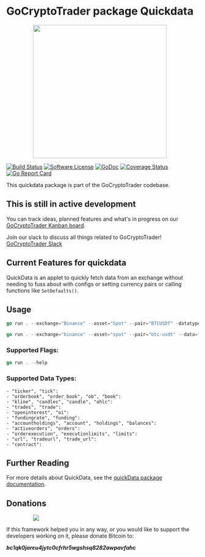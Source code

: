 # GoCryptoTrader package Quickdata

<img src="/common/gctlogo.png?raw=true" width="350px" height="350px" hspace="70">


[![Build Status](https://github.com/thrasher-corp/gocryptotrader/actions/workflows/tests.yml/badge.svg?branch=master)](https://github.com/thrasher-corp/gocryptotrader/actions/workflows/tests.yml)
[![Software License](https://img.shields.io/badge/License-MIT-orange.svg?style=flat-square)](https://github.com/thrasher-corp/gocryptotrader/blob/master/LICENSE)
[![GoDoc](https://godoc.org/github.com/thrasher-corp/gocryptotrader?status.svg)](https://godoc.org/github.com/thrasher-corp/gocryptotrader/cmd/quickdata)
[![Coverage Status](https://codecov.io/gh/thrasher-corp/gocryptotrader/graph/badge.svg?token=41784B23TS)](https://codecov.io/gh/thrasher-corp/gocryptotrader)
[![Go Report Card](https://goreportcard.com/badge/github.com/thrasher-corp/gocryptotrader)](https://goreportcard.com/report/github.com/thrasher-corp/gocryptotrader)


This quickdata package is part of the GoCryptoTrader codebase.

## This is still in active development

You can track ideas, planned features and what's in progress on our [GoCryptoTrader Kanban board](https://github.com/orgs/thrasher-corp/projects/3).

Join our slack to discuss all things related to GoCryptoTrader! [GoCryptoTrader Slack](https://join.slack.com/t/gocryptotrader/shared_invite/zt-38z8abs3l-gH8AAOk8XND6DP5NfCiG_g)


## Current Features for quickdata
QuickData is an applet to quickly fetch data from an exchange without needing to fuss about with configs or setting currency pairs or calling functions like `SetDefaults()`.

## Usage
```go
go run . --exchange="Binance" --asset="Spot" --pair="BTCUSDT" -datatype=Ticker
```

```go
go run . --exchange="binance" --asset="spot" --pair="btc-usdt" --data="orders" --apiKey="abc" --apiSecret="123"
```

### Supported Flags:
```go
go run . --help
```

### Supported Data Types:
	- "ticker", "tick":
	- "orderbook", "order_book", "ob", "book":
	- "kline", "candles", "candle", "ohlc":
	- "trades", "trade":
	- "openinterest", "oi":
	- "fundingrate", "funding":
	- "accountholdings", "account", "holdings", "balances":
	- "activeorders", "orders":
	- "orderexecution", "executionlimits", "limits":
	- "url", "tradeurl", "trade_url":
	- "contract":

## Further Reading
For more  details about QuickData, see the [quickData package documentation](/exchange/quickData/README.md).

## Donations

<img src="https://github.com/thrasher-corp/gocryptotrader/blob/master/web/src/assets/donate.png?raw=true" hspace="70">

If this framework helped you in any way, or you would like to support the developers working on it, please donate Bitcoin to:

***bc1qk0jareu4jytc0cfrhr5wgshsq8282awpavfahc***

